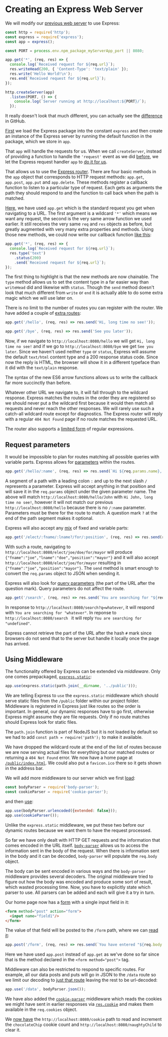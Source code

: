 # Creating an Express Web Server

We will modify our [previous web server](https://github.com/Satyam/HowToDoATodoApp/blob/chapter-2-3/server/index.js) to use Express:

```js
const http = require('http');
const express = require('express');
const app = express();

const PORT = process.env.npm_package_myServerApp_port || 8080;

app.get('*', (req, res) => {
  console.log(`Received request for ${req.url}`);
  res.writeHead(200, { 'Content-Type': 'text/plain' });
  res.write('Hello World!\n');
  res.end(`Received request for ${req.url}`);
});

http.createServer(app)
  .listen(PORT, () => {
    console.log(`Server running at http://localhost:${PORT}/`);
  });
```

It really doesn't look that much different, you can actually see the [difference](https://github.com/Satyam/HowToDoATodoApp/commit/27908556d7f3c3e5e7b52a8c604931ed6b977350#diff-0861d6d6b50d7d695344bf2d86d6e5e6) in GitHub.

[First](https://github.com/Satyam/HowToDoATodoApp/blob/chapter-4-1/server/index.js#L2-L3) we load the Express package into the constant `express` and then create an instance of the Express server by running the default function in the package, which we store in `app`.

That `app` will handle the requests for us.  When we call `createServer`, instead of providing a function to handle the `'request'` event as we did [before](https://github.com/Satyam/HowToDoATodoApp/blob/chapter-2-3/server/index.js#L5), we let the Express request handler `app` to [do it for us](https://github.com/Satyam/HowToDoATodoApp/blob/chapter-4-1/server/index.js#L14).

That allows us to use the [Express router](http://expressjs.com/en/guide/routing.html).  There are four basic methods in the `app` object that corresponds to HTTP request methods: `app.get`, `app.post`, `app.put` and `app.delete`. These methods register a callback function to listen to a particular type of request. Each gets as arguments the path they should respond to and the function to call back when the path is matched.

[Here](https://github.com/Satyam/HowToDoATodoApp/blob/chapter-4-1/server/index.js#L7), we have used `app.get` which is the standard request you get when navigating to a URL.  The first argument is a wildcard `'*'` which means we want any request, the second is the very same arrow function we used earlier.  It still receives the very same `req` and `res` objects as before, but greatly augmented with very many extra properties and methods.   Using those new methods, we could now write our callback function [like this](https://github.com/Satyam/HowToDoATodoApp/blob/chapter-4-2/server/index.js#L11-L16):

```js
app.get('*', (req, res) => {
  console.log(`Received request for ${req.url}`);
  res.type('text')
    .status(200)
    .send(`Received request for ${req.url}`);
});
```

The first thing to highlight is that the new methods are now chainable. The `type` method allows us to set the content type in a far easier way than `writeHead` did and likewise with `status`. Though the `send` method doesn't look that much different from `write` or `end` it is actually able to do some extra magic which we will use later on.

There is no limit to the number of routes you can register with the router.  We have added a couple of [extra routes](https://github.com/Satyam/HowToDoATodoApp/blob/chapter-4-2/server/index.js#L7-L9):

```js
app.get('/hello', (req, res) => res.send('Hi, long time no see!'));

app.get('/bye', (req, res) => res.send('See you later'));
```

Now, if we navigate to `http://localhost:8080/hello` we will get `Hi, long time no see!` and if we go to `http://localhost:8080/bye` we get `See you later`. Since we haven't used neither `type` or `status`, Express will assume the default `text/html` content type and a 200 response status code. Since now the reply is HTML, the browser will show it in a different typeface than it did with the `text/plain` response.

The syntax of the new ES6 arrow functions allows us to write the callback far more succinctly than before.

Whatever other URL we navigate to, it will fall through to the wildcard response. Express matches the routes in the order they are registered so we should never put a the wildcard first because it would then match all requests and never reach the other responses.  We will rarely use such a catch-all wildcard route except for diagnostics.  The Express router will reply with a regular `404 Not Found` page if no route matches the requested URL.

The router also supports a [limited form](http://expressjs.com/en/guide/routing.html#route-paths) of regular expressions.

## Request parameters

It would be impossible to plan for routes matching all possible queries with variable parts.  Express allows for [parameters](https://github.com/Satyam/HowToDoATodoApp/blob/chapter-4-3/server/index.js#L7) within the routes.

```js
app.get('/hello/:name', (req, res) => res.send(`Hi ${req.params.name}, long time no see!`));
```

A segment of a path with a leading colon `:` and up to the next slash `/` represents a parameter. Express will accept anything in that position and will save it in the `req.params` object under the given parameter name.  The above will match `http://localhost:8080/hello/John` with `Hi John, long time no see!`, however it will not match our previous `http://localhost:8080/hello` because there is no `/:name` parameter.  Parameters must be there for the route to match. A question mark `?` at the end of the path segment makes it optional.

Express will also accept any [mix](https://github.com/Satyam/HowToDoATodoApp/blob/chapter-4-3/server/index.js#L9) of fixed and variable parts:

```js
app.get('/elect/:fname/:lname?/for/:position', (req, res) => res.send(req.params));
```

With such a route, navigating to `http://localhost:8080/elect/joe/doe/for/mayor` will produce `{"fname":"joe","lname":"doe","position":"mayor"}` and it will also accept `http://localhost:8080/elect/joe/for/mayor` resulting in `{"fname":"joe","position":"mayor"}`. The `send` method is smart enough to convert the `req.params` object to JSON when sending it.

Express will also look for [query parameters](https://github.com/Satyam/HowToDoATodoApp/blob/chapter-4-3/server/index.js#L11) (the part of the URL after the question mark). Query parameters do not affect the route.

```js
app.get('/search', (req, res) => res.send(`You are searching for "${req.query.q}"`));
```

In response to `http://localhost:8080/search?q=whatever`, it will respond with `You are searching for "whatever"`.  In reponse to `http://localhost:8080/search ` it will reply `You are searching for "undefined"`.

Express cannot retrieve the part of the URL after the hash `#` mark since browsers do not send that to the server but handle it locally once the page has arrived.

## Using Middleware

The functionality offered by Express can be extended via *middleware*. Only one comes prepackaged, [`express.static`](http://expressjs.com/en/4x/api.html#express.static):

```js
app.use(express.static(path.join(__dirname, '../public')));
```

We are telling Express to `use` the `express.static` middleware which should serve static files from the `/public` folder within our project folder.  Middleware is registered in Express just like routes so the order is important. In general, our dynamic responses have to go first, otherwise Express might assume they are file requests.  Only if no route matches should Express look for static files.

The `path.join` function is part of NodeJS but it is not loaded by default so we had to add `const path = require('path');` to make it available.

We have dropped the wildcard route at the end of the list of routes because we are now serving actual files for everything but our matched routes or returning a `404 Not Found` error.  We now have a home page at [`/public/index.html`](https://github.com/Satyam/HowToDoATodoApp/tree/chapter-4-4/public). We could also put a `favicon.ico` there so it gets shown in the address bar.

We will add more middleware to our server which we first [load](https://github.com/Satyam/HowToDoATodoApp/blob/chapter-4-4/server/index.js#L5-L6):

```js
const bodyParser = require('body-parser');
const cookieParser = require('cookie-parser');
```

and then [use]():

```js
app.use(bodyParser.urlencoded({extended: false}));
app.use(cookieParser());
```

Unlike the `express.static` middleware, we put these two before our dynamic routes because we want them to have the request processed.

So far we have only dealt with HTTP GET requests and the information that comes encoded in the URL itself.  [`body-parser`](https://github.com/expressjs/body-parser#body-parser) allows us to access the information sent in the body of the request. When there is information sent in the body and it can be decoded, `body-parser` will populate the `req.body` object.

The body can be sent encoded in various ways and the `body-parser` middleware provides several decoders.  The original middleware tried to figure out how the body was encoded and produce some sort of result, which wasted processing time.  Now, you have to explicitly state which parser to use.  All parsers can be added and each will give it a try in turn.

Our home page now has a [form](https://github.com/Satyam/HowToDoATodoApp/blob/chapter-4-4/public/index.html#L10-L12) with a single input field in it:

```html
<form method="post" action="form">
  <input name="field1"/>
</form>
```

The value of that field will be posted to the `/form` path, where we can [read it](https://github.com/Satyam/HowToDoATodoApp/blob/chapter-4-4/server/index.js#L23):

```js
app.post('/form', (req, res) => res.send(`You have entered "${req.body.field1}"`));
```

Here we have used `app.post` instead of `app.get` as we've done so far since that is the method declared in the `<form method="post">` tag.

Middleware can also be restricted to respond to specific routes.  For example, all our data posts and puts will go in JSON to the `/data` route so we limit our decoding to [just that route](https://github.com/Satyam/HowToDoATodoApp/blob/chapter-4-4/server/index.js#L10) leaving the rest to be url-decoded:

```js
app.use('/data', bodyParser.json());
```

We have also added the [`cookie-parser`](https://github.com/expressjs/cookie-parser) middleware which reads the cookies we might have sent in earlier responses via [`res.cookie`](http://expressjs.com/en/api.html#res.cookie) and makes them available in the `req.cookies` object.

We [now have](https://github.com/Satyam/HowToDoATodoApp/blob/chapter-4-4/server/index.js#L25-L36) the `http://localhost:8080/cookie` path to read and increment the `chocolateChip` cookie count and `http://localhost:8080/naughtyChild` to clear it.
